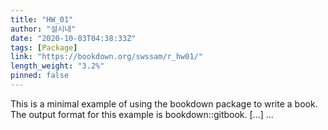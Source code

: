 ```yaml
---
title: "HW_01"
author: "설시내"
date: "2020-10-03T04:38:33Z"
tags: [Package]
link: "https://bookdown.org/swssam/r_hw01/"
length_weight: "3.2%"
pinned: false
---
```


This is a minimal example of using the bookdown package to write a book. The output format for this example is bookdown::gitbook. [...]  ...
